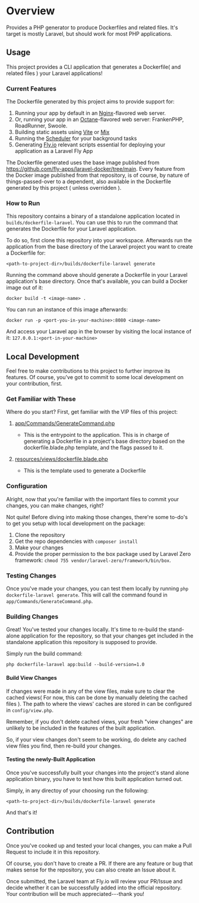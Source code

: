 # Overview

Provides a PHP generator to produce Dockerfiles and related files. It's target is mostly Laravel, but should work for most PHP applications.

## Usage

This project provides a CLI application that generates a Dockerfile( and related files ) your Laravel applications! 

### Current Features
The Dockerfile generated by this project aims to provide support for:
1. Running your app by default in an [Nginx](https://www.nginx.com/resources/glossary/nginx/)-flavored web server.
2. Or, running your app in an [Octane](https://www.nginx.com/resources/glossary/nginx/)-flavored web server: FrankenPHP, RoadRunner, Swoole.
3. Building static assets using [Vite](https://laravel.com/docs/10.x/vite#introduction) or [Mix](https://laravel-mix.com/) 
4. Running the [Scheduler](https://laravel.com/docs/10.x/scheduling#running-the-scheduler) for your background tasks
5. Generating [Fly.io](https://fly.io/) relevant scripts essential for deploying your application as a Laravel Fly App

The Dockerfile generated uses the base image published from https://github.com/fly-apps/laravel-docker/tree/main. Every feature from the Docker image published from that repository, is of course, by nature of things-passed-over to a dependent, also available in the Dockerfile generated by this project ( unless overridden ).

### How to Run
This repository contains a binary of a standalone application located in `builds/dockerfile-laravel`. You can use this to run the command that generates the Dockerfile for your Laravel application.

To do so, first clone this repository into your workspace. Afterwards run the application from the base directory of the Laravel project you want to create a Dockerfile for:

```
<path-to-project-dir>/builds/dockerfile-laravel generate
```

Running the command above should generate a Dockerfile in your Laravel application's base directory. Once that's available, you can build a Docker image out of it:

```
docker build -t <image-name> . 
```

You can run an instance of this image afterwards:

```
docker run -p <port-you-in-your-machine>:8080 <image-name>
```

And access your Laravel app in the browser by visiting the local instance of it: `127.0.0.1:<port-in-your-machine>`

## Local Development

Feel free to make contributions to this project to further improve its features. Of course, you've got to commit to some local development on your contribution, first.

### Get Familiar with These
Where do you start? First, get familiar with the VIP files of this project:
1. [app/Commands/GenerateCommand.php](https://github.com/fly-apps/dockerfile-laravel/blob/d3254571d874b24340d614ff62c931d07495365e/app/Commands/GenerateCommand.php#L8)
    - This is the entrypoint to the application. This is in charge of generating a Dockerfile in a project's base directory based on the dockerfile.blade.php template, and the flags passed to it.

2. [resources/views/dockerfile.blade.php](https://github.com/fly-apps/dockerfile-laravel/blob/d3254571d874b24340d614ff62c931d07495365e/resources/views/dockerfile.blade.php#L1)
    - This is the template used to generate a Dockerfile 


### Configuration
Alright, now that you're familiar with the important files to commit your changes, you can make changes, right?

Not quite! Before diving into making those changes, there're some to-do's to get you setup with local development on the package:

1. Clone the repository
2. Get the repo dependencies with `composer install`
3. Make your changes
4. Provide the proper permission to the box package used by Laravel Zero framework: `chmod 755 vendor/laravel-zero/framework/bin/box`. 


### Testing Changes

Once you've made your changes, you can test them locally by running `php dockerfile-laravel generate`. This will call the command found in `app/Commands/GenerateCommand.php`. 

### Building Changes

Great! You've tested your changes locally. It's time to re-build the stand-alone application for the repository, so that your changes get included in the standalone application this repository is supposed to provide. 

Simply run the build command:

```
php dockerfile-laravel app:build --build-version=1.0
```

#### Build View Changes 
If changes were made in any of the view files, make sure to clear the cached views( For now, this can be done by manually deleting the cached files ). The path to where the views' caches are stored in can be configured in `config/view.php`. 

Remember, if you don't delete cached views, your fresh "view changes" are unlikely to be included in the features of the built application.

So, if your view changes don't seem to be working, do delete any cached view files you find, then re-build your changes.

#### Testing the newly-Built Application
Once you've successfully built your changes into the project's stand alone application binary, you have to test how this built application turned out.

Simply, in any directoy of your choosing run the following:
```
<path-to-project-dir>/builds/dockerfile-laravel generate
```

And that's it! 

## Contribution

Once you've cooked up and tested your local changes, you can make a Pull Request to include it in this repository. 

Of course, you don't have to create a PR. If there are any feature or bug that makes sense for the repository, you can also create an Issue about it. 

Once submitted, the Laravel team at Fly.io will review your PR/Issue and decide whether it can be successfully added into the official repository.  Your contribution will be much appreciated---thank you!
